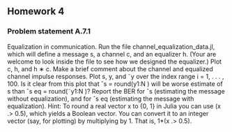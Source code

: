 ## Homework 4
### Problem statement A.7.1
Equalization in communication. Run the file channel_equalization_data.jl, which will define
a message s, a channel c, and an equalizer h. (Your are welcome to look inside the file to see how
we designed the equalizer.)
Plot c, h, and h ∗ c. Make a brief comment about the channel and equalized channel impulse
responses.
Plot s, y, and ˜y over the index range i = 1, . . . , 100. Is it clear from this plot that ˆs = round(y1:N )
will be worse estimate of s than ˆs
eq = round(˜y1:N )?
Report the BER for ˆs (estimating the message without equalization), and for ˆs
eq (estimating the
message with equalization).
Hint: To round a real vector x to {0, 1} in Julia you can use (x .> 0.5), which yields a Boolean
vector. You can convert it to an integer vector (say, for plotting) by multiplying by 1. That is,
1*(x .> 0.5).
